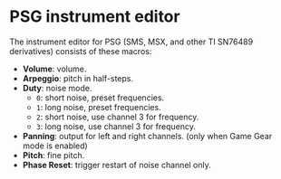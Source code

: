 # PSG instrument editor

The instrument editor for PSG (SMS, MSX, and other TI SN76489 derivatives) consists of these macros:

- **Volume**: volume.
- **Arpeggio**: pitch in half-steps.
- **Duty**: noise mode.
  - `0`: short noise, preset frequencies.
  - `1`: long noise, preset frequencies.
  - `2`: short noise, use channel 3 for frequency.
  - `3`: long noise, use channel 3 for frequency.
- **Panning**: output for left and right channels. (only when Game Gear mode is enabled)
- **Pitch**: fine pitch.
- **Phase Reset**: trigger restart of noise channel only.
